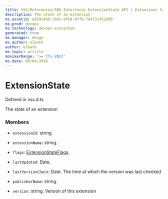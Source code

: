 ```yaml
---
title: VSS/References/SDK.Interfaces ExtensionState API | Extensions for Visual Studio Team Services
description: The state of an extension
ms.assetid: e859c469-cb91-8fb4-97f6-f6472c452dd0
ms.prod: devops
ms.technology: devops-ecosystem
generated: true
ms.manager: douge
ms.author: elbatk
author: elbatk
ms.topic: article
monikerRange: '>= tfs-2017'
ms.date: 08/04/2016
---
```


# ExtensionState

Defined in vss.d.ts


The state of an extension 

### Members

* `extensionId`: string. 

* `extensionName`: string. 

* `flags`: [ExtensionStateFlags](../../../VSS/References/SDK_Interfaces/ExtensionStateFlags.md). 

* `lastUpdated`: Date. 

* `lastVersionCheck`: Date. The time at which the version was last checked

* `publisherName`: string. 

* `version`: string. Version of this extension

